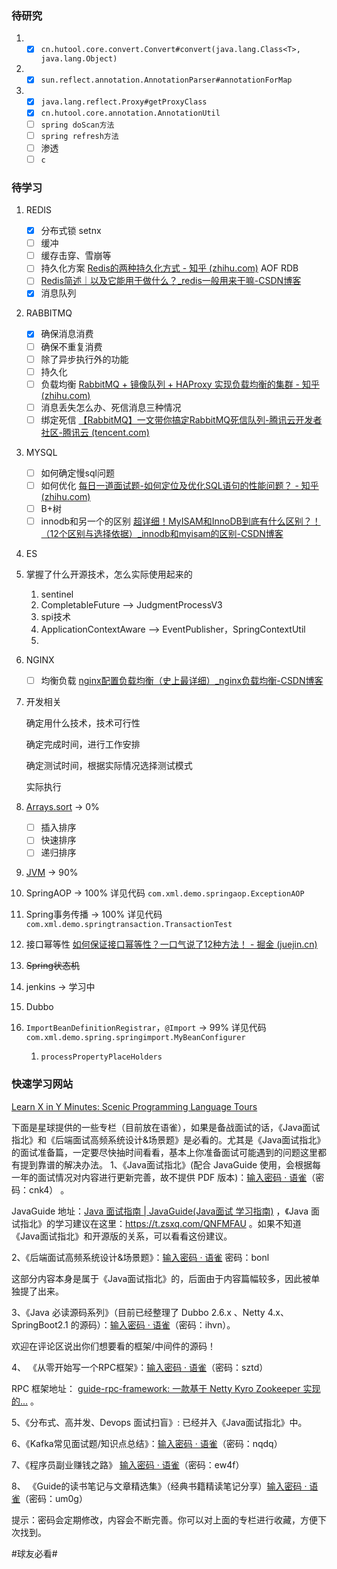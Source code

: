 ### 待研究
1. - [x] `cn.hutool.core.convert.Convert#convert(java.lang.Class<T>, java.lang.Object)`

2. - [x] `sun.reflect.annotation.AnnotationParser#annotationForMap`

3. - [x] `java.lang.reflect.Proxy#getProxyClass`
   - [x] `cn.hutool.core.annotation.AnnotationUtil`
   - [ ] `spring doScan方法`
   - [ ] `spring refresh方法`
   - [ ] 渗透
   - [ ] `c`

### 待学习

1. REDIS
   - [x] 分布式锁 setnx
   - [ ] 缓冲
   - [ ] 缓存击穿、雪崩等
   - [ ] 持久化方案 [Redis的两种持久化方式 - 知乎 (zhihu.com)](https://zhuanlan.zhihu.com/p/345725544) AOF RDB
   - [ ] [Redis简述｜以及它能用于做什么？_redis一般用来干嘛-CSDN博客](https://blog.csdn.net/qq_24373533/article/details/129053088)
   - [x] 消息队列

2. RABBITMQ
   - [x] 确保消息消费
   - [ ] 确保不重复消费
   - [ ] 除了异步执行外的功能
   - [ ] 持久化
   - [ ] 负载均衡 [RabbitMQ + 镜像队列 + HAProxy 实现负载均衡的集群 - 知乎 (zhihu.com)](https://zhuanlan.zhihu.com/p/271680779)
   - [ ] 消息丢失怎么办、死信消息三种情况
   - [ ] 绑定死信 [【RabbitMQ】一文带你搞定RabbitMQ死信队列-腾讯云开发者社区-腾讯云 (tencent.com)](https://cloud.tencent.com/developer/article/1463065)

3. MYSQL
   - [ ] 如何确定慢sql问题
   - [ ] 如何优化 [每日一道面试题-如何定位及优化SQL语句的性能问题？ - 知乎 (zhihu.com)](https://zhuanlan.zhihu.com/p/423019711)
   - [ ] B+树
   - [ ] innodb和另一个的区别 [超详细！MyISAM和InnoDB到底有什么区别？！（12个区别与选择依据）_innodb和myisam的区别-CSDN博客](https://blog.csdn.net/CN_TangZheng/article/details/103858444)

4. ES

5. 掌握了什么开源技术，怎么实际使用起来的

   1.  sentinel
   2. CompletableFuture --> JudgmentProcessV3
   3. spi技术
   4. ApplicationContextAware --> EventPublisher，SpringContextUtil
   5. 

6. NGINX

   - [ ] 均衡负载 [nginx配置负载均衡（史上最详细）_nginx负载均衡-CSDN博客](https://blog.csdn.net/zpf1813763637/article/details/109455451)

7. 开发相关

   确定用什么技术，技术可行性

   确定完成时间，进行工作安排

   确定测试时间，根据实际情况选择测试模式

   实际执行

8. [Arrays.sort](./排序/Arrays.sort.md) -> 0% 

   - [ ] 插入排序
   - [ ] 快速排序
   - [ ] 递归排序

9. [JVM](./JVM.md) -> 90%

10. SpringAOP -> 100% 详见代码 `com.xml.demo.springaop.ExceptionAOP`

11. Spring事务传播 -> 100% 详见代码 `com.xml.demo.springtransaction.TransactionTest`

12. 接口幂等性 [如何保证接口幂等性？一口气说了12种方法！ - 掘金 (juejin.cn)](https://juejin.cn/post/7184224735432015929)

13. ~~Spring状态机~~

14. jenkins -> 学习中

15. Dubbo

16. `ImportBeanDefinitionRegistrar`，`@Import` -> 99% 详见代码`com.xml.demo.spring.springimport.MyBeanConfigurer`

    1. `processPropertyPlaceHolders`



### 快速学习网站

[Learn X in Y Minutes: Scenic Programming Language Tours](https://learnxinyminutes.com/)



<div _ngcontent-hwd-c58="" class="content">下面是星球提供的一些专栏（目前放在语雀），如果是备战面试的话，《Java面试指北》和《后端面试高频系统设计&amp;场景题》是必看的。尤其是《Java面试指北》的面试准备篇，一定要尽快抽时间看看，基本上你准备面试可能遇到的问题这里都有提到靠谱的解决办法。
1、《Java面试指北》(配合 JavaGuide 使用，会根据每一年的面试情况对内容进行更新完善，故不提供 PDF 版本)：<a class="link-of-topic" href="https://www.yuque.com/books/share/04ac99ea-7726-4adb-8e57-bf21e2cc7183" title="输入密码 · 语雀" target="_blank">输入密码 · 语雀</a>（密码：cnk4） 。 


JavaGuide 地址：<a class="link-of-topic" href="https://javaguide.cn/" title="Java 面试指南 | JavaGuide(Java面试   学习指南)" target="_blank">Java 面试指南 | JavaGuide(Java面试   学习指南)</a> ，《Java 面试指北》的学习建议在这里：<a class="link-of-topic" href="https://t.zsxq.com/QNFMFAU" title="https://t.zsxq.com/QNFMFAU" target="_blank">https://t.zsxq.com/QNFMFAU</a> 。如果不知道《Java面试指北》和开源版的关系，可以看看这份建议。

2、《后端面试高频系统设计&amp;场景题》：<a class="link-of-topic" href="https://www.yuque.com/snailclimb/tangw3" title="输入密码 · 语雀" target="_blank">输入密码 · 语雀</a> 密码：bonl

这部分内容本身是属于《Java面试指北》的，后面由于内容篇幅较多，因此被单独提了出来。

3、《Java 必读源码系列》（目前已经整理了 Dubbo 2.6.x 、Netty 4.x、SpringBoot2.1 的源码）：<a class="link-of-topic" href="https://www.yuque.com/books/share/7f846c65-f32e-4181-bf4e-f2e80d09c98a?#" title="输入密码 · 语雀" target="_blank">输入密码 · 语雀</a>（密码：ihvn）。

欢迎在评论区说出你们想要看的框架/中间件的源码！

4、 《从零开始写一个RPC框架》：<a class="link-of-topic" href="https://www.yuque.com/books/share/b7a2512c-6f7a-4afe-9d7e-5936b4c4cab0?#" title="输入密码 · 语雀" target="_blank">输入密码 · 语雀</a>（密码：sztd）

RPC 框架地址： <a class="link-of-topic" href="https://gitee.com/SnailClimb/guide-rpc-framework" title="guide-rpc-framework: 一款基于 Netty Kyro Zookeeper 实现的..." target="_blank">guide-rpc-framework: 一款基于 Netty Kyro Zookeeper 实现的...</a> 。

5、《分布式、高并发、Devops 面试扫盲》: 已经并入《Java面试指北》中。

6、《Kafka常见面试题/知识点总结》：<a class="link-of-topic" href="https://www.yuque.com/books/share/dd07d89b-9437-4f5c-b4f8-b294474aa992?#" title="输入密码 · 语雀" target="_blank">输入密码 · 语雀</a>（密码：nqdq） 

7、《程序员副业赚钱之路》 <a class="link-of-topic" href="https://www.yuque.com/books/share/1bd77211-f7e0-41fd-91bb-094769c978f9?#" title="输入密码 · 语雀" target="_blank">输入密码 · 语雀</a>（密码：ew4f） 

8、 《Guide的读书笔记与文章精选集》（经典书籍精读笔记分享）<a class="link-of-topic" href="https://www.yuque.com/books/share/f63faff5-53f9-4163-a059-7be93fc538b0?#" title="输入密码 · 语雀" target="_blank">输入密码 · 语雀</a>（密码：um0g） 

提示：密码会定期修改，内容会不断完善。你可以对上面的专栏进行收藏，方便下次找到。

<span class="hashtag" hid="88855254844112">#球友必看#</span></div>

